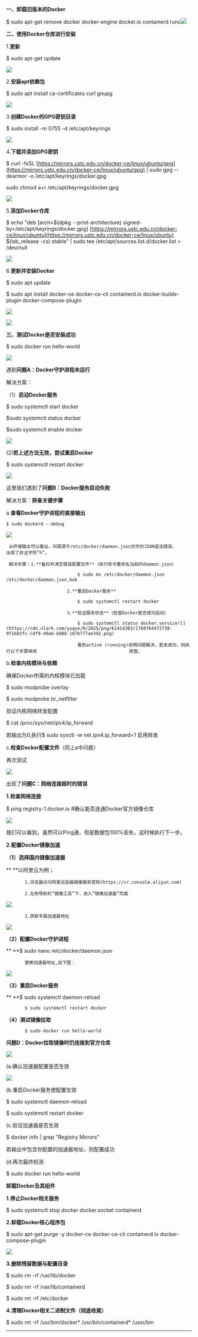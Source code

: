 **一、卸载旧版本的Docker**

$ sudo apt-get remove docker docker-engine docker.io containerd runc![](https://cdn.nlark.com/yuque/0/2025/png/61414303/1760760222823-b535357e-7aff-4d0a-b29c-cd163b4c57bd.png)



**二、使用Docker仓库进行安装**

1.**更新**

$ sudo apt-get update

![](https://cdn.nlark.com/yuque/0/2025/png/61414303/1760760370163-4173fc3d-a850-4b17-9462-564199f751da.png)

2.**安装apt依赖包**

$ sudo apt install ca-certificates curl gnupg 

![](https://cdn.nlark.com/yuque/0/2025/png/61414303/1760761348539-aadd9a92-70cb-417a-88c5-c0fbb0ebcf9d.png)

3.**创建Docker的GPG密钥目录**

$ sudo install -m 0755 -d /etc/apt/keyrings

![](https://cdn.nlark.com/yuque/0/2025/png/61414303/1760761469796-625bb91d-413a-44e6-9659-bf21290ae82f.png)

4.**下载并添加GPG密钥**

$ curl -fsSL [https://mirrors.ustc.edu.cn/docker-ce/linux/ubuntu/gpg](https://mirrors.ustc.edu.cn/docker-ce/linux/ubuntu/gpg) | sudo gpg --dearmor -o /etc/apt/keyrings/docker.gpg

sudo chmod a+r /etc/apt/keyrings/docker.gpg

![](https://cdn.nlark.com/yuque/0/2025/png/61414303/1760761587319-df0e775b-7fc6-4aac-b8d5-717fe2d5dc79.png)

5.**添加Docker仓库**

$ echo "deb [arch=$(dpkg --print-architecture) signed-by=/etc/apt/keyrings/docker.gpg] [https://mirrors.ustc.edu.cn/docker-ce/linux/ubuntu](https://mirrors.ustc.edu.cn/docker-ce/linux/ubuntu) $(lsb_release -cs) stable" | sudo tee /etc/apt/sources.list.d/docker.list > /dev/null

![](https://cdn.nlark.com/yuque/0/2025/png/61414303/1760761679932-c9c1c8ab-29d6-4fa4-ad99-787b2eff5974.png)

6.**更新并安装Docker**

$ sudo apt update

$ sudo apt install docker-ce docker-ce-cli containerd.io docker-buildx-plugin docker-compose-plugin

![](https://cdn.nlark.com/yuque/0/2025/png/61414303/1760762285823-765ae7cb-f77f-472e-9418-f3c2ca95f8cd.png)

![](https://cdn.nlark.com/yuque/0/2025/png/61414303/1760762388696-a74efc48-85c1-476e-89e8-1f1bb095225a.png)

**三、测试Docker是否安装成功**

$ sudo docker run hello-world

![](https://cdn.nlark.com/yuque/0/2025/png/61414303/1760762493967-f8e629a7-bb92-4544-a1c8-740af90e6dfc.png)

遇到**问题A：Docker守护进程未运行**

解决方案：

（1）**启动Docker服务**

$ sudo systemctl start docker

$sudo systemctl status docker

$sudo systemctl enable docker

![](https://cdn.nlark.com/yuque/0/2025/png/61414303/1760762790831-dbcd478a-d01b-42d3-9347-915d76aa9328.png)

(2)**若上述方法无效，尝试重启Docker**

$ sudo systemctl restart docker

![](https://cdn.nlark.com/yuque/0/2025/png/61414303/1760762946717-7a015fee-d5e0-44ca-aa84-86f5a25004a8.png)

这里我们遇到了**问题B：Docker服务启动失败**



解决方案：**排查关键步骤**

a.**查看Docker守护进程的直接输出**

    $ sudo dockerd --debug

![](https://cdn.nlark.com/yuque/0/2025/png/61414303/1760763789821-d5f19b4b-5b21-4dae-9e50-fc63cffed756.png)

     从终端输出可以看出，问题源于/etc/docker/daemon.json文件的JSON语法错误，        出现了非法字符“h”。

     解决步骤：1.**备份并清空错误配置文件**（执行命令重命名当前的daemon.json）

                               $ sudo mv /etc/docker/daemon.json /etc/docker/daemon.json.bak

                           2.**重启Docker服务**

                               $ sudo systemctl restart docker

                           3.**验证服务状态**（检查Docker是否成功启动）

                               $ sudo systemctl status docker.service![](https://cdn.nlark.com/yuque/0/2025/png/61414303/1760764472738-9f1603fc-c4f9-49a6-b888-107b777ae392.png)

                               看到active (running)说明问题解决，若未成功，则执行以下步骤继续                                   排查。

b.**检查内核模块与依赖**

   确保Docker所需的内核模块已加载

   $ sudo modprobe overlay

   $ sudo modprobe br_netfilter

   验证内核网络转发配置

   $ cat /proc/sys/net/ipv4/ip_forward

   若输出为0,执行$ sudo sysctl -w net.ipv4.ip_forward=1 启用转发

c.**检查Docker配置文件**（同上a中问题）



再次测试

![](https://cdn.nlark.com/yuque/0/2025/png/61414303/1760766113584-43405eda-411f-4322-af97-2a75e08dd542.png)

出现了**问题C：网络连接超时的错误**

**1.检查网络连接**

$ ping registry-1.docker.io #确认能否连通Docker官方镜像仓库

![](https://cdn.nlark.com/yuque/0/2025/png/61414303/1760767022149-172fa90a-333c-4e45-8c72-1c7fc3e53de3.png)

我们可以看到，虽然可以Ping通，但是数据包100%丢失，这时候执行下一步。

**2.配置Docker镜像加速**

**（1）选择国内镜像加速器**

**          **以阿里云为例；

           1.浏览器访问阿里云容器镜像服务官网(https://cr.console.aliyun.com)

           2.左侧导航栏“镜像工具”下，进入“镜像加速器”页面

![](https://cdn.nlark.com/yuque/0/2025/png/61414303/1760769450111-63e43a43-589e-444d-86f2-a4492b51a7ae.png)

           3.获取专属加速器地址 

![](https://cdn.nlark.com/yuque/0/2025/png/61414303/1760769645636-b419c1e4-0adc-4f1c-ba6c-5960b2020df7.png)

**（2）配置Docker守护进程**

**           **$ sudo nano /etc/docker/daemon.json

           替换加速器地址,如下图：

![](https://cdn.nlark.com/yuque/0/2025/png/61414303/1760770066754-8f5a7fd2-5021-461b-9554-c8358196f0cd.png)

**（3）重启Docker服务**

**           **$ sudo systemctl daemon-reload

           $ sudo systemctl restart docker

**（4）测试镜像拉取**

           $ sudo docker run hello-world

**问题D：Docker拉取镜像时仍连接到官方仓库**

![](https://cdn.nlark.com/yuque/0/2025/png/61414303/1760771246280-e95b6ac7-1674-4a02-a575-c058dad4d687.png)

(a.确认加速器配置是否生效

![](https://cdn.nlark.com/yuque/0/2025/jpeg/61414303/1760771581206-f79b134d-81a9-4088-a81a-cf38ce29d09b.jpeg)

(b.重启Docker服务使配置生效

$ sudo systemctl daemon-reload

$ sudo systemctl restart docker

(c.验证加速器是否生效

$ docker info | grep "Registry Mirrors"

若输出中包含你配置的加速器地址，则配置成功

(d.再次最终检测

$ sudo docker run hello-world



**卸载Docker及其组件**

**1.停止Docker相关服务**

$ sudo systemctl stop docker docker.socket containerd

**2.卸载Docker核心程序包**

$ sudo apt-get purge -y docker-ce docker-ce-cli containerd.io docker-compose-plugin

![](https://cdn.nlark.com/yuque/0/2025/png/61414303/1760798359386-443597f6-1fa5-4898-8e38-051d155c6dc4.png)

**3.删除残留数据与配置目录**

$ sudo rm -rf /var/lib/docker

$ sudo rm -rf /var/lib/containerd

$ sudo rm -rf /etc/docker

**4.清理Docker相关二进制文件（彻底收尾）**

$ sudo rm -rf /usr/bin/docker* /usr/bin/containerd* /ussr/bin











****









